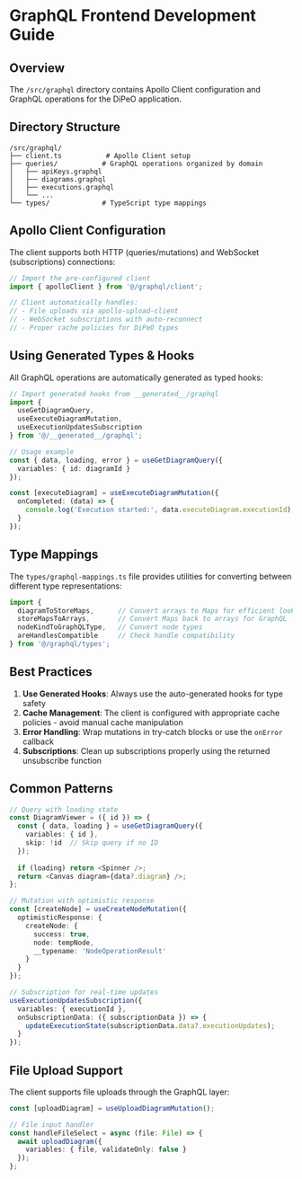 # GraphQL Frontend Development Guide

## Overview
The `/src/graphql` directory contains Apollo Client configuration and GraphQL operations for the DiPeO application.

## Directory Structure
```
/src/graphql/
├── client.ts           # Apollo Client setup
├── queries/           # GraphQL operations organized by domain
│   ├── apiKeys.graphql
│   ├── diagrams.graphql
│   ├── executions.graphql
│   └── ...
└── types/             # TypeScript type mappings
```

## Apollo Client Configuration

The client supports both HTTP (queries/mutations) and WebSocket (subscriptions) connections:

```typescript
// Import the pre-configured client
import { apolloClient } from '@/graphql/client';

// Client automatically handles:
// - File uploads via apollo-upload-client
// - WebSocket subscriptions with auto-reconnect
// - Proper cache policies for DiPeO types
```

## Using Generated Types & Hooks

All GraphQL operations are automatically generated as typed hooks:

```typescript
// Import generated hooks from __generated__/graphql
import { 
  useGetDiagramQuery,
  useExecuteDiagramMutation,
  useExecutionUpdatesSubscription 
} from '@/__generated__/graphql';

// Usage example
const { data, loading, error } = useGetDiagramQuery({
  variables: { id: diagramId }
});

const [executeDiagram] = useExecuteDiagramMutation({
  onCompleted: (data) => {
    console.log('Execution started:', data.executeDiagram.executionId);
  }
});
```

## Type Mappings

The `types/graphql-mappings.ts` file provides utilities for converting between different type representations:

```typescript
import { 
  diagramToStoreMaps,      // Convert arrays to Maps for efficient lookups
  storeMapsToArrays,       // Convert Maps back to arrays for GraphQL
  nodeKindToGraphQLType,   // Convert node types
  areHandlesCompatible     // Check handle compatibility
} from '@/graphql/types';
```

## Best Practices

1. **Use Generated Hooks**: Always use the auto-generated hooks for type safety
2. **Cache Management**: The client is configured with appropriate cache policies - avoid manual cache manipulation
3. **Error Handling**: Wrap mutations in try-catch blocks or use the `onError` callback
4. **Subscriptions**: Clean up subscriptions properly using the returned unsubscribe function

## Common Patterns

```typescript
// Query with loading state
const DiagramViewer = ({ id }) => {
  const { data, loading } = useGetDiagramQuery({ 
    variables: { id },
    skip: !id  // Skip query if no ID
  });
  
  if (loading) return <Spinner />;
  return <Canvas diagram={data?.diagram} />;
};

// Mutation with optimistic response
const [createNode] = useCreateNodeMutation({
  optimisticResponse: {
    createNode: {
      success: true,
      node: tempNode,
      __typename: 'NodeOperationResult'
    }
  }
});

// Subscription for real-time updates
useExecutionUpdatesSubscription({
  variables: { executionId },
  onSubscriptionData: ({ subscriptionData }) => {
    updateExecutionState(subscriptionData.data?.executionUpdates);
  }
});
```

## File Upload Support

The client supports file uploads through the GraphQL layer:

```typescript
const [uploadDiagram] = useUploadDiagramMutation();

// File input handler
const handleFileSelect = async (file: File) => {
  await uploadDiagram({ 
    variables: { file, validateOnly: false } 
  });
};
```